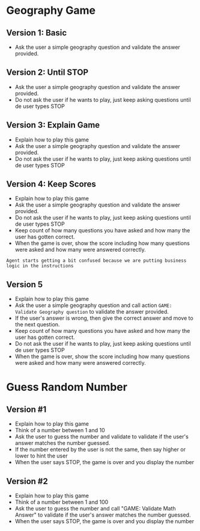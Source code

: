 # Geography Game

## Version 1: Basic

- Ask the user a simple geography question and validate the answer provided.

## Version 2: Until STOP

- Ask the user a simple geography question and validate the answer provided.
- Do not ask the user if he wants to play, just keep asking questions until de user types STOP

## Version 3: Explain Game

- Explain how to play this game
- Ask the user a simple geography question and validate the answer provided.
- Do not ask the user if he wants to play, just keep asking questions until de user types STOP

## Version 4: Keep Scores

- Explain how to play this game
- Ask the user a simple geography question and validate the answer provided.
- Do not ask the user if he wants to play, just keep asking questions until de user types STOP
- Keep count of how many questions you have asked and how many the user has gotten correct.
- When the game is over, show the score including how many questions were asked and how many were answered correctly.

`Agent starts getting a bit confused because we are putting business logic in the instructions`

## Version 5

- Explain how to play this game
- Ask the user a simple geography question and call action `GAME: Validate Geography question` to validate the answer provided.
- If the user's answer is wrong, then give the correct answer and move to the next question.
- Keep count of how many questions you have asked and how many the user has gotten correct.
- Do not ask the user if he wants to play, just keep asking questions until de user types STOP
- When the game is over, show the score including how many questions were asked and how many were answered correctly.

# Guess Random Number

## Version #1

- Explain how to play this game
- Think of a number between 1 and 10
- Ask the user to guess the number and validate to validate if the user's answer matches the number guessed.
- If the number entered by the user is not the same, then say higher or lower to hint the user
- When the user says STOP, the game is over and you display the number

## Version #2

- Explain how to play this game
- Think of a number between 1 and 100
- Ask the user to guess the number and call "GAME: Validate Math Answer" to validate if the user's answer matches the number guessed.
- When the user says STOP, the game is over and you display the number
